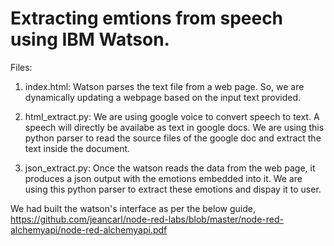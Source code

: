 # Extracting emtions from speech using IBM Watson.

Files:
1. index.html: 
Watson parses the text file from a web page. So, we are dynamically updating a webpage based on the input text provided.

2. html_extract.py:
We are using google voice to convert speech to text. A speech will directly be availabe as text in google docs. We are using this python parser to read the source files of the google doc and extract the text inside the document.

3. json_extract.py:
Once the watson reads the data from the web page, it produces a json output with the emotions embedded into it. We are using this python parser to extract these emotions and dispay it to user.

We had built the watson's interface as per the below guide,
https://github.com/jeancarl/node-red-labs/blob/master/node-red-alchemyapi/node-red-alchemyapi.pdf
